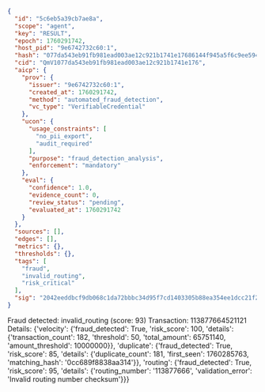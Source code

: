 ```json
{
  "id": "5c6eb5a39cb7ae8a",
  "scope": "agent",
  "key": "RESULT",
  "epoch": 1760291742,
  "host_pid": "9e6742732c60:1",
  "hash": "077da543eb91fb981ead003ae12c921b1741e17686144f945a5f6c9ee5942219",
  "cid": "QmV1077da543eb91fb981ead003ae12c921b1741e176",
  "aicp": {
    "prov": {
      "issuer": "9e6742732c60:1",
      "created_at": 1760291742,
      "method": "automated_fraud_detection",
      "vc_type": "VerifiableCredential"
    },
    "ucon": {
      "usage_constraints": [
        "no_pii_export",
        "audit_required"
      ],
      "purpose": "fraud_detection_analysis",
      "enforcement": "mandatory"
    },
    "eval": {
      "confidence": 1.0,
      "evidence_count": 0,
      "review_status": "pending",
      "evaluated_at": 1760291742
    }
  },
  "sources": [],
  "edges": [],
  "metrics": {},
  "thresholds": {},
  "tags": [
    "fraud",
    "invalid_routing",
    "risk_critical"
  ],
  "sig": "2042eeddbcf9db068c1da72bbbc34d95f7cd1403305b88ea354ee1dcc21f2108"
}
```

Fraud detected: invalid_routing (score: 93)
Transaction: 113877664521121
Details: {'velocity': {'fraud_detected': True, 'risk_score': 100, 'details': {'transaction_count': 182, 'threshold': 50, 'total_amount': 65751140, 'amount_threshold': 10000000}}, 'duplicate': {'fraud_detected': True, 'risk_score': 85, 'details': {'duplicate_count': 181, 'first_seen': 1760285763, 'matching_hash': '0cc689f8838aa314'}}, 'routing': {'fraud_detected': True, 'risk_score': 95, 'details': {'routing_number': '113877666', 'validation_error': 'Invalid routing number checksum'}}}